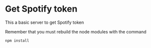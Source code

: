 # Get Spotify token

This a basic server to get Spotify token

Remember that you must rebuild the node modules with the command

```
npm install
```
